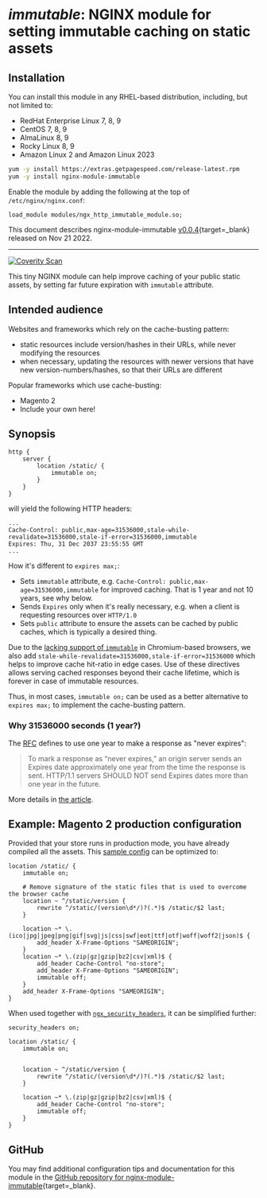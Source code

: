 # *immutable*: NGINX module for setting immutable caching on static assets


## Installation

You can install this module in any RHEL-based distribution, including, but not limited to:

* RedHat Enterprise Linux 7, 8, 9
* CentOS 7, 8, 9
* AlmaLinux 8, 9
* Rocky Linux 8, 9
* Amazon Linux 2 and Amazon Linux 2023

```bash
yum -y install https://extras.getpagespeed.com/release-latest.rpm
yum -y install nginx-module-immutable
```

Enable the module by adding the following at the top of `/etc/nginx/nginx.conf`:

```nginx
load_module modules/ngx_http_immutable_module.so;
```


This document describes nginx-module-immutable [v0.0.4](https://github.com/GetPageSpeed/ngx_immutable/releases/tag/v0.0.4){target=_blank} 
released on Nov 21 2022.

<hr />

[![Coverity Scan](https://img.shields.io/coverity/scan/GetPageSpeed-ngx_immutable)](https://scan.coverity.com/projects/GetPageSpeed-ngx_immutable)

This tiny NGINX module can help improve caching of your public static assets, by setting far future expiration with `immutable` attribute.

## Intended audience

Websites and frameworks which rely on the cache-busting pattern:

* static resources include version/hashes in their URLs, while never modifying the resources
* when necessary, updating the resources with newer versions that have new version-numbers/hashes, 
so that their URLs are different

Popular frameworks which use cache-busting:

* Magento 2
* Include your own here! 

## Synopsis

```nginx
http {
    server {
        location /static/ {
            immutable on;
        }
    }
}
```

will yield the following HTTP headers:

```
...
Cache-Control: public,max-age=31536000,stale-while-revalidate=31536000,stale-if-error=31536000,immutable
Expires: Thu, 31 Dec 2037 23:55:55 GMT 
...
```

How it's different to `expires max;`:

* Sets `immutable` attribute, e.g. `Cache-Control: public,max-age=31536000,immutable` for improved caching. 
That is 1 year and not 10 years, see why below.
* Sends `Expires` only when it's really necessary, e.g. when a client is requesting resources over `HTTP/1.0`
* Sets `public` attribute to ensure the assets can be cached by public caches, which is typically a desired thing.

Due to the [lacking support of `immutable`](https://developer.mozilla.org/en-US/docs/Web/HTTP/Headers/Cache-Control#browser_compatibility) in Chromium-based browsers, 
we also add `stale-while-revalidate=31536000,stale-if-error=31536000` which helps to improve cache hit-ratio in edge cases. 
Use of these directives allows serving cached responses beyond their cache lifetime, which is forever in case of immutable resources.

Thus, in most cases, `immutable on;` can be used as a better alternative to `expires max;` to implement the cache-busting pattern.

### Why 31536000 seconds (1 year?)

The [RFC](https://www.ietf.org/rfc/rfc2616.txt) defines to use one year to make a response as "never expires":

> To mark a response as “never expires,” an origin server sends an
> Expires date approximately one year from the time the response is
> sent. HTTP/1.1 servers SHOULD NOT send Expires dates more than one
> year in the future.

More details in [the article](https://ashton.codes/set-cache-control-max-age-1-year/).

## Example: Magento 2 production configuration

Provided that your store runs in production mode, you have already compiled all the assets.
This [sample config](https://github.com/magento/magento2/blob/2.3.4/nginx.conf.sample#L103-L134) can be optimized to:

```nginx
location /static/ {
    immutable on;

    # Remove signature of the static files that is used to overcome the browser cache
    location ~ ^/static/version {
        rewrite ^/static/(version\d*/)?(.*)$ /static/$2 last;
    }

    location ~* \.(ico|jpg|jpeg|png|gif|svg|js|css|swf|eot|ttf|otf|woff|woff2|json)$ {
        add_header X-Frame-Options "SAMEORIGIN";
    }
    location ~* \.(zip|gz|gzip|bz2|csv|xml)$ {
        add_header Cache-Control "no-store";
        add_header X-Frame-Options "SAMEORIGIN";
        immutable off;
    }
    add_header X-Frame-Options "SAMEORIGIN";
}
```

When used together with [`ngx_security_headers`](https://github.com/GetPageSpeed/ngx_security_headers), it can be simplified further:

```nginx
security_headers on;

location /static/ {
    immutable on;

    
    location ~ ^/static/version {
        rewrite ^/static/(version\d*/)?(.*)$ /static/$2 last;
    }

    location ~* \.(zip|gz|gzip|bz2|csv|xml)$ {
        add_header Cache-Control "no-store";
        immutable off;
    }
}
```

## GitHub

You may find additional configuration tips and documentation for this module in the [GitHub 
repository for 
nginx-module-immutable](https://github.com/GetPageSpeed/ngx_immutable){target=_blank}.
